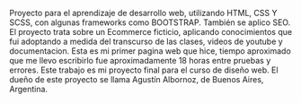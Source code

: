 Proyecto para el aprendizaje de desarrollo web, utilizando HTML, CSS Y SCSS, con algunas frameworks como BOOTSTRAP. También se aplico SEO.
El proyecto trata sobre un Ecommerce ficticio, aplicando conocimientos que fui adoptando a medida del transcurso de las clases, videos de youtube y documentacion.
Esta es mi primer pagina web que hice, tiempo aproximado que me llevo escribirlo fue aproximadamente 18 horas entre pruebas y errores.
Este trabajo es mi proyecto final para el curso de diseño web.
El dueño de este proyecto se llama Agustín Albornoz, de Buenos Aires, Argentina.
